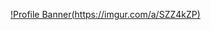 [!Profile Banner(https://imgur.com/a/SZZ4kZP)](ttps://github.com/Coincadink)

<!--
![Alt text](https://spotify-recently-played-readme.vercel.app/api?user=majesticturtlejp)
-->
